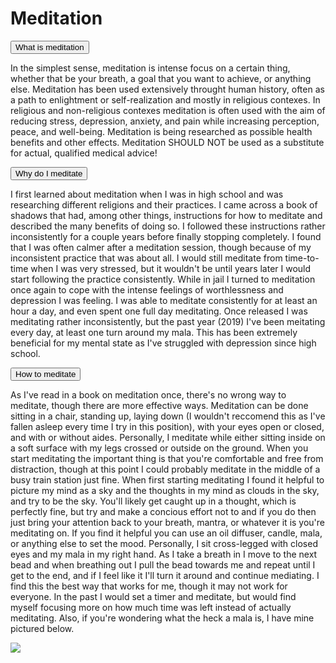 <h1>Meditation</h1>
<div class="container">
	<button class="collapsible" id="what" data-parent="what" data-child="what-child">What is meditation</button>
		<div id="what-child" class="innertext" data-parent="what">
			<p>In the simplest sense, meditation is intense focus on a certain thing, whether that be your breath, a goal that you want to achieve, or anything else. Meditation has been used extensively throught human history, often as a path to enlightment or self-realization and mostly in religious contexes. In religious and non-religious contexes meditation is often used with the aim of reducing stress, depression, anxiety, and pain while increasing perception, peace, and well-being. Meditation is being researched as possible health benefits and other effects. Meditation SHOULD NOT be used as a substitute for actual, qualified medical advice!</p>
		</div>
	<button class="collapsible" id="why" data-parent="why" data-child="why-child">Why do I meditate</button>
		<div id="why-child" class="innertext" data-parent="why">
			<p>I first learned about meditation when I was in high school and was researching different religions and their practices. I came across a book of shadows that had, among other things, instructions for how to meditate and described the many benefits of doing so. I followed these instructions rather inconsistently for a couple years before finally stopping completely. I found that I was often calmer after a meditation session, though because of my inconsistent practice that was about all. I would still meditate from time-to-time when I was very stressed, but it wouldn't be until years later I would start following the practice consistently. While in jail I turned to meditation once again to cope with the intense feelings of worthlessness and depression I was feeling. I was able to meditate consistently for at least an hour a day, and even spent one full day meditating. Once released I was meditating rather inconsistently, but the past year (2019) I've been meitating every day, at least one turn around my mala. This has been extremely beneficial for my mental state as I've struggled with depression since high school.</p>
		</div>
	<button class="collapsible" id="how" data-parent="how" data-child="how-child">How to meditate</button>
		<div id="how-child" class="innertext" data-parent="how">
			<p>As I've read in a book on meditation once, there's no wrong way to meditate, though there are more effective ways. Meditation can be done sitting in a chair, standing up, laying down (I wouldn't reccomend this as I've fallen asleep every time I try in this position), with your eyes open or closed, and with or without aides. Personally, I meditate while either sitting inside on a soft surface with my legs crossed or outside on the ground. When you start meditating the important thing is that you're comfortable and free from distraction, though at this point I could probably meditate in the middle of a busy train station just fine. When first starting meditating I found it helpful to picture my mind as a sky and the thoughts in my mind as clouds in the sky, and try to be the sky. You'll likely get caught up in a thought, which is perfectly fine, but try and make a concious effort not to and if you do then just bring your attention back to your breath, mantra, or whatever it is you're meditating on. If you find it helpful you can use an oil diffuser, candle, mala, or anything else to set the mood. Personally, I sit cross-legged with closed eyes and my mala in my right hand. As I take a breath in I move to the next bead and when breathing out I pull the bead towards me and repeat until I get to the end, and if I feel like it I'll turn it around and continue mediating. I find this the best way that works for me, though it may not work for everyone. In the past I would set a timer and meditate, but would find myself focusing more on how much time was left instead of actually meditating. Also, if you're wondering what the heck a mala is, I have mine pictured below.</p>
			<img src="img/my_mala.jpg">
		</div>
</div>
